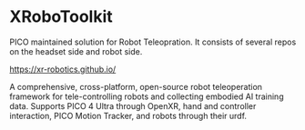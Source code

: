 # XRoboToolkit

PICO maintained solution for Robot Teleopration. It consists of several repos on the headset side and robot side.

https://xr-robotics.github.io/

A comprehensive, cross-platform, open-source robot teleoperation framework for tele-controlling robots and collecting embodied AI training data. Supports PICO 4 Ultra through OpenXR, hand and controller interaction, PICO Motion Tracker, and robots through their urdf.
